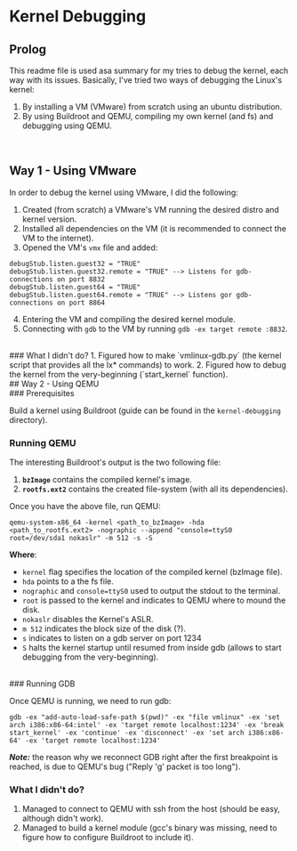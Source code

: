 # Kernel Debugging

## Prolog

This readme file is used asa summary for my tries to debug the kernel, each way with its issues.
Basically, I've tried two ways of debugging the Linux's kernel:
1. By installing a VM (VMware) from scratch using an ubuntu distribution.
2. By using Buildroot and QEMU, compiling my own kernel (and fs) and debugging using QEMU.

</br>

## Way 1 - Using VMware

In order to debug the kernel using VMware, I did the following:
1. Created (from scratch) a VMware's VM running the desired distro and kernel version.
2. Installed all dependencies on the VM (it is recommended to connect the VM to the internet).
3. Opened the VM's `vmx` file and added:
 ```
 debugStub.listen.guest32 = "TRUE"
 debugStub.listen.guest32.remote = "TRUE" --> Listens for gdb-connections on port 8832
 debugStub.listen.guest64 = "TRUE"
 debugStub.listen.guest64.remote = "TRUE" --> Listens gor gdb-connections on port 8864
 ```
4. Entering the VM and compiling the desired kernel module.
5. Connecting with `gdb` to the VM by running `gdb -ex target remote :8832`.

</br>
### What I didn't do?
1. Figured how to make `vmlinux-gdb.py` (the kernel script that provides all the lx* commands) to work.
2. Figured how to debug the kernel from the very-beginning (`start_kernel` function).

</br>
## Way 2 - Using QEMU
</br>
### Prerequisites 

Build a kernel using Buildroot (guide can be found in the `kernel-debugging` directory).
</br>
### Running QEMU

The interesting Buildroot's output is the two following file:
1. __`bzImage`__ contains the compiled kernel's image.
2. __`rootfs.ext2`__ contains the created file-system (with all its dependencies).

Once you have the above file, run QEMU:
```
qemu-system-x86_64 -kernel <path_to_bzImage> -hda <path_to_rootfs.ext2> -nographic --append "console=ttyS0 root=/dev/sda1 nokaslr" -m 512 -s -S
```

__Where__:
* `kernel` flag specifies the location of the compiled kernel (bzImage file).
* `hda` points to a the fs file.
* `nographic` and `console=ttyS0` used to output the stdout to the terminal.
* `root` is passed to the kernel and indicates to QEMU where to mound the disk.
* `nokaslr` disables the Kernel's ASLR.
* `m 512` indicates the block size of the disk (?).
* `s` indicates to listen on a gdb server on port 1234
* `S` halts the kernel startup until resumed from inside gdb (allows to start debugging from the very-beginning).  
</br>
### Running GDB

Once QEMU is running, we need to run gdb:
```
gdb -ex "add-auto-load-safe-path $(pwd)" -ex "file vmlinux" -ex 'set arch i386:x86-64:intel' -ex 'target remote localhost:1234' -ex 'break start_kernel' -ex 'continue' -ex 'disconnect' -ex 'set arch i386:x86-64' -ex 'target remote localhost:1234'
```

___Note:___ the reason why we reconnect GDB right after the first breakpoint is reached, is due to QEMU's bug ("Reply 'g' packet is too long").
</br>
### What I didn't do?
1. Managed to connect to QEMU with ssh from the host (should be easy, although didn't work).
2. Managed to build a kernel module (gcc's binary was missing, need to figure how to configure Buildroot to include it).
